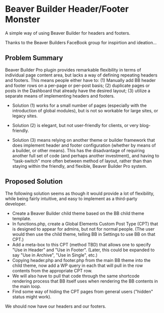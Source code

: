 # Beaver Builder Header/Footer Monster

A simple way of using Beaver Builder for headers and footers.

Thanks to the Beaver Builders FaceBook group for inspirtion and ideation...

## Problem Summary

Beaver Builder Pro plugin provides remarkable flexibility in terms of individual page content area, but lacks a way of defining repeating headers and footers. This means people either have to: (1) Manually add BB header and footer rows on a per-page or per-post basis; (2) duplicate pages or posts in the Dashboard that already have the desired layout; (3) utilize a separate means of implementing headers and footers.

* Solution (1) works for a small number of pages (especially with the introduction of global modules), but is not so workable for large sites, or legacy sites.

* Solution (2) is elegant, but not user-friendly for clients, or very blog-friendly.

* Solution (3) means relying on another theme or builder framework that does implement header and footer configuration (whether by means of a builder, or other means). This has the disadvantage of requiring another full set of code (and perhaps another investment), and having to "task-switch" more often between method of layout, rather than than staying within the friendly, and flexible, Beaver Builder Pro system.

## Proposed Solution

The following solution seems as though it would provide a lot of flexibility, while being fairly intuitive, and easy to implement as a third-party developer.

* Create a Beaver Builder child theme based on the BB child theme template.
* In functions.php, create a Global Elements Custom Post Type (CPT) that is designed to appear for admins, but not for normal people. (The user would then use the child theme, telling BB in Settings to use BB on that CPT.)
* Add a meta-box to this CPT (method TBD) that allows one to specify "Use in Header" and "Use in Footer". (Later, this could be expanded to say "Use in Archive", "Use in Single", etc.)
* Copying header.php and footer.php from the main BB theme into the child theme, now add a WP query in each that will pull in the row contents from the appropriate CPT row. 
* We will also have to pull that code through the same shortcode rendering process that BB itself uses when rendering the BB contents in the main loop.
* Find some way of hiding the CPT pages from general users ("hidden" status might work).

We should now have our headers and our footers.

